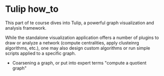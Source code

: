 # Tulip how_to

This part of te course dives into Tulip, a powerful graph visualization and analysis framework.

While the standalone visualization application offers a number of plugins to draw or analyze a network (compute centralities, apply clusteinrg algorithms, etc.), one may also design custom algorithms or run simple scripts applied to a specific graph.

- Coarsening a graph, or put into expert terms "compute a quotient graph"